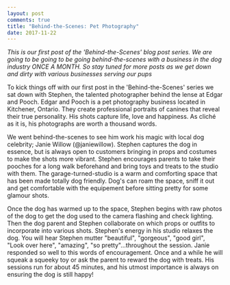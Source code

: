 ```yaml
---
layout: post
comments: true
title: "Behind-the-Scenes: Pet Photography"
date: 2017-11-22
---
```


<i>This is our first post of the 'Behind-the-Scenes' blog post series. We are going to be going to be going behind-the-scenes with a business in the dog industry ONCE A MONTH. So stay tuned for more posts as we get down and dirty with various businesses serving our pups</i>

To kick things off with our first post in the 'Behind-the-Scenes' series we sat down with Stephen, the talented photographer
behind the lense at Edgar and Pooch. Edgar and Pooch is a pet photography business located in Kitchener, Ontario. They create
professional portraits of canines that reveal their true personality. His shots capture life, love and happiness. As cliché as
it is, his photographs are worth a thousand words. 

We went behind-the-scenes to see him work his magic with local dog celebrity; Janie Willow (@janiewillow). Stephen captures
the dog in essence, but is always open to customers bringing in props and costumes to make the shots more vibrant. Stephen encourages parents to take their pooches for a long walk beforehand and bring toys and treats to the studio with them. The garage-turned-studio is a warm and comforting space that has been made totally dog friendly. Dog's can roam the space, sniff it out and get comfortable with the equipement before sitting pretty for some glamour shots. 

Once the dog has warmed up to the space, Stephen begins with raw photos of the dog to get the dog used to the camera flashing and check lighting. Then the dog parent and Stephen collaborate on which props or outfits to incorporate into various shots. Stephen's energy in his studio relaxes the dog. You will hear Stephen mutter "beautiful", "gorgeous", "good girl", "Look over here", "amazing", "so pretty"...throughout the session. Janie responded so well to this words of encouragement. Once and a while he will squeak a squeeky toy or ask the parent to reward the dog with treats. His sessions run for about 45 minutes, and his utmost importance is always on ensuring the dog is still happy! 


